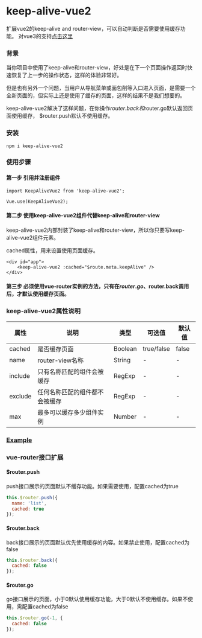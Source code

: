 # keep-alive-vue2
扩展vue2的keep-alive and router-view，可以自动判断是否需要使用缓存功能。
对vue3的支持[点击这里](https://github.com/deep-fish-pixel/router-view-keep-alive)

### 背景

当你项目中使用了keep-alive和router-view，好处是在下一个页面操作返回时快速恢复了上一步的操作状态，这样的体验非常好。

但是也有另外一个问题，当用户从导航菜单或面包削等入口进入页面，是需要一个全新页面的，但实际上还是使用了缓存的页面，这样的结果不是我们想要的。

keep-alive-vue2解决了这样问题，在你操作$router.back和$router.go默认返回页面使用缓存，
$router.push默认不使用缓存。

### 安装

```npm i keep-alive-vue2```

### 使用步骤

#### 第一步 引用并注册组件

```
import KeepAliveVue2 from 'keep-alive-vue2';

Vue.use(KeepAliveVue2);
```

#### 第二步 使用keep-alive-vue2组件代替keep-alive和router-view

keep-alive-vue2内部封装了keep-alive和router-view，所以你只要写keep-alive-vue2组件元素。

cached属性，用来设置使用页面缓存。

```
<div id="app">
    <keep-alive-vue2 :cached="$route.meta.keepAlive" />
</div>
```

#### 第三步 必须使用vue-router实例的方法，只有在$router.go、$router.back调用后，才默认使用缓存页面。

### keep-alive-vue2属性说明

| 属性 | 说明              | 类型 | 可选值 | 默认值   |
| --- |-----------------| --- | --- |-------|
| cached | 是否缓存页面         | Boolean  | true/false | false |
| name | router-view名称   | String  | - | -     |
| include | 只有名称匹配的组件会被缓存   | RegExp  | - | -     |
| exclude | 任何名称匹配的组件都不会被缓存 | RegExp  | - | -     |
| max | 最多可以缓存多少组件实例    | Number  | - | -     |

### [Example](https://codesandbox.io/s/vue2-route-view-keep-alive-0i17y8)

### vue-router接口扩展

#### $router.push
push接口展示的页面默认不缓存功能。如果需要使用，配置cached为true
```javascript
this.$router.push({
  name: 'list',
  cached: true
});
```
#### $router.back
back接口展示的页面默认优先使用缓存的内容。如果禁止使用，配置cached为false
```javascript
this.$router.back({
  cached: false
});
```

#### $router.go
go接口展示的页面，小于0默认使用缓存功能，大于0默认不使用缓存。如果不使用，需配置cached为false
```javascript
this.$router.go(-1, {
  cached: false
});
```
